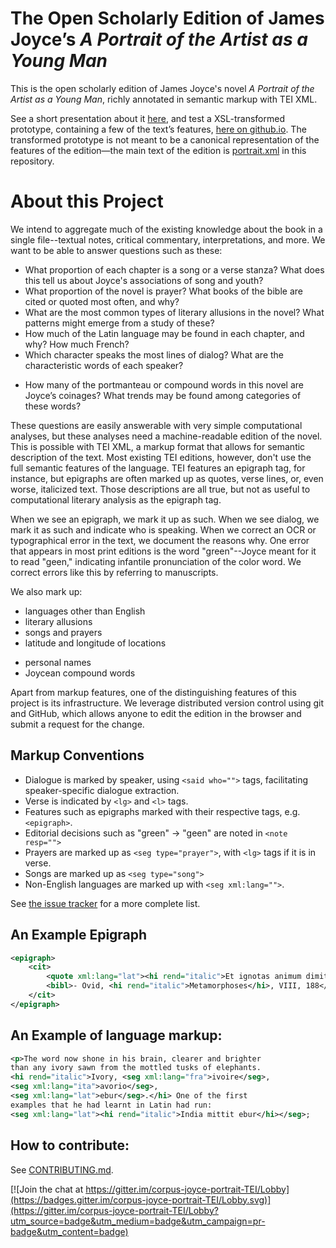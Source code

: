 # The Open Scholarly Edition of James Joyce’s _A Portrait of the Artist as a Young Man_

This is the open scholarly edition of James Joyce's novel _A Portrait of the Artist as a Young Man_, richly annotated in semantic markup with TEI XML. 

See a short presentation about it [here](http://jonreeve.com/presentations/portrait-xml/), and test a XSL-transformed prototype, containing a few of the text’s features, [here on github.io](http://jonathanreeve.github.io/corpus-joyce-portrait-TEI/). The transformed prototype is not meant to be a canonical representation of the features of the edition—the main text of the edition is [portrait.xml](https://github.com/JonathanReeve/corpus-joyce-portrait-TEI/blob/gh-pages/portrait.xml) in this repository.

# About this Project

We intend to aggregate much of the existing knowledge about the book in a single file--textual notes, critical commentary, interpretations, and more. We want to be able to answer questions such as these:
 * What proportion of each chapter is a song or a verse stanza? What does this tell us about Joyce's associations of song and youth? 
 * What proportion of the novel is prayer? What books of the bible are cited or quoted most often, and why?
 * What are the most common types of literary allusions in the novel? What patterns might emerge from a study of these? 
 * How much of the Latin language may be found in each chapter, and why? How much French?
 * Which character speaks the most lines of dialog? What are the characteristic words of each speaker? 
 - How many of the portmanteau or compound words in this novel are Joyce’s coinages? What trends may be found among categories of these words?

These questions are easily answerable with very simple computational analyses, but these analyses need a machine-readable edition of the novel. This is possible with TEI XML, a markup format that allows for semantic description of the text. Most existing TEI editions, however, don't use the full semantic features of the language. TEI features an epigraph tag, for instance, but epigraphs are often marked up as quotes, verse lines, or, even worse, italicized text. Those descriptions are all true, but not as useful to computational literary analysis as the epigraph tag. 

When we see an epigraph, we mark it up as such. When we see dialog, we mark it as such and indicate who is speaking. When we correct an OCR or typographical error in the text, we document the reasons why. One error that appears in most print editions is the word "green"--Joyce meant for it to read "geen," indicating infantile pronunciation of the color word. We correct errors like this by referring to manuscripts.

We also mark up:  
 * languages other than English
 * literary allusions
 * songs and prayers
 * latitude and longitude of locations 
 - personal names
 - Joycean compound words

Apart from markup features, one of the distinguishing features of this project is its infrastructure. We leverage distributed version control using git and GitHub, which allows anyone to edit the edition in the browser and submit a request for the change.  

## Markup Conventions
 * Dialogue is marked by speaker, using `<said who="">` tags, facilitating speaker-specific dialogue extraction. 
 * Verse is indicated by `<lg>` and `<l>` tags. 
 * Features such as epigraphs marked with their respective tags, e.g. `<epigraph>`.  
 * Editorial decisions such as "green" -> "geen" are noted in `<note resp="">`
 * Prayers are marked up as `<seg type="prayer">`, with `<lg>` tags if it is in verse. 
 * Songs are marked up as `<seg type="song">`
 * Non-English languages are marked up with `<seg xml:lang="">`. 

See [the issue tracker](https://github.com/JonathanReeve/corpus-joyce-portrait-TEI/issues) for a more complete list. 

## An Example Epigraph 

```xml
<epigraph>
    <cit> 
        <quote xml:lang="lat"><hi rend="italic">Et ignotas animum dimittit in artes.</hi></quote> 
        <bibl>- Ovid, <hi rend="italic">Metamorphoses</hi>, VIII, 188</bibl> 
    </cit> 
</epigraph>
```

## An Example of language markup: 

```xml
<p>The word now shone in his brain, clearer and brighter 
than any ivory sawn from the mottled tusks of elephants. 
<hi rend="italic">Ivory, <seg xml:lang="fra">ivoire</seg>, 
<seg xml:lang="ita">avorio</seg>, 
<seg xml:lang="lat">ebur</seg>.</hi> One of the first 
examples that he had learnt in Latin had run: 
<seg xml:lang="lat"><hi rend="italic">India mittit ebur</hi></seg>; 
```

## How to contribute:

See [CONTRIBUTING.md](https://github.com/JonathanReeve/corpus-joyce-portrait-TEI/blob/gh-pages/CONTRIBUTING.md). 

[![Join the chat at https://gitter.im/corpus-joyce-portrait-TEI/Lobby](https://badges.gitter.im/corpus-joyce-portrait-TEI/Lobby.svg)](https://gitter.im/corpus-joyce-portrait-TEI/Lobby?utm_source=badge&utm_medium=badge&utm_campaign=pr-badge&utm_content=badge)
